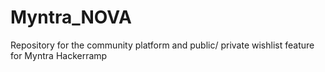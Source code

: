 # Myntra_NOVA
Repository for the community platform and public/ private wishlist feature for Myntra Hackerramp
